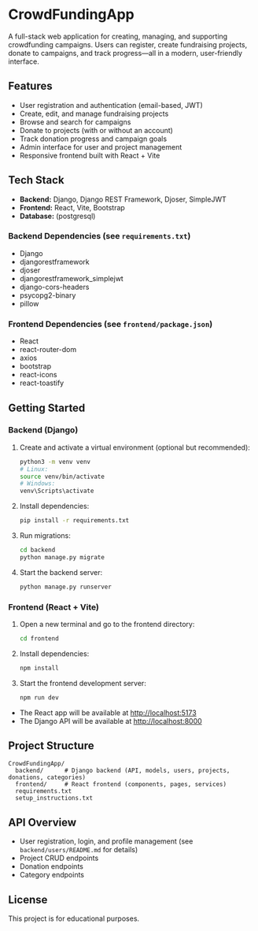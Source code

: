 # CrowdFundingApp

A full-stack web application for creating, managing, and supporting crowdfunding campaigns. Users can register, create fundraising projects, donate to campaigns, and track progress—all in a modern, user-friendly interface.

## Features

- User registration and authentication (email-based, JWT)
- Create, edit, and manage fundraising projects
- Browse and search for campaigns
- Donate to projects (with or without an account)
- Track donation progress and campaign goals
- Admin interface for user and project management
- Responsive frontend built with React + Vite

## Tech Stack

- **Backend:** Django, Django REST Framework, Djoser, SimpleJWT
- **Frontend:** React, Vite, Bootstrap
- **Database:** (postgresql)

### Backend Dependencies (see `requirements.txt`)
- Django
- djangorestframework
- djoser
- djangorestframework_simplejwt
- django-cors-headers
- psycopg2-binary
- pillow

### Frontend Dependencies (see `frontend/package.json`)
- React
- react-router-dom
- axios
- bootstrap
- react-icons
- react-toastify

## Getting Started

### Backend (Django)
1. Create and activate a virtual environment (optional but recommended):
   ```bash
   python3 -m venv venv
   # Linux:
   source venv/bin/activate
   # Windows:
   venv\Scripts\activate
   ```
2. Install dependencies:
   ```bash
   pip install -r requirements.txt
   ```
3. Run migrations:
   ```bash
   cd backend
   python manage.py migrate
   ```
4. Start the backend server:
   ```bash
   python manage.py runserver
   ```

### Frontend (React + Vite)
1. Open a new terminal and go to the frontend directory:
   ```bash
   cd frontend
   ```
2. Install dependencies:
   ```bash
   npm install
   ```
3. Start the frontend development server:
   ```bash
   npm run dev
   ```

- The React app will be available at [http://localhost:5173](http://localhost:5173)
- The Django API will be available at [http://localhost:8000](http://localhost:8000)

## Project Structure

```
CrowdFundingApp/
  backend/      # Django backend (API, models, users, projects, donations, categories)
  frontend/     # React frontend (components, pages, services)
  requirements.txt
  setup_instructions.txt
```

## API Overview
- User registration, login, and profile management (see `backend/users/README.md` for details)
- Project CRUD endpoints
- Donation endpoints
- Category endpoints

## License

This project is for educational purposes. 
